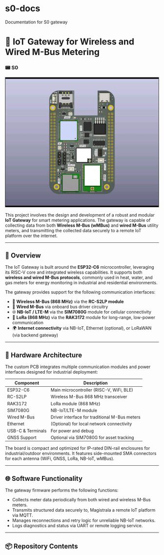 # s0-docs
Documentation for S0 gateway
# 📡 IoT Gateway for Wireless and Wired M-Bus Metering
### 📟 S0 
![IoT Gateway Block Diagram](/images/s0-front.jpg)

This project involves the design and development of a robust and modular **IoT Gateway** for smart metering applications. The gateway is capable of collecting data from both **Wireless M-Bus (wMBus)** and **wired M-Bus** utility meters, and transmitting the collected data securely to a remote IoT platform over the internet.

---

## 🚀 Overview

The IoT Gateway is built around the **ESP32-C6** microcontroller, leveraging its RISC-V core and integrated wireless capabilities. It supports both **wireless and wired M-Bus protocols**, commonly used in heat, water, and gas meters for energy monitoring in industrial and residential environments.

The gateway provides support for the following communication interfaces:

- 📶 **Wireless M-Bus (868 MHz)** via the **RC-S2LP module**
- 🔌 **Wired M-Bus** via onboard bus driver circuitry
- 🌐 **NB-IoT / LTE-M** via the **SIM7080G** module for cellular connectivity
- 📡 **LoRa (868 MHz)** via the **RAK3172** module for long-range, low-power communication
- 🌍 **Internet connectivity** via NB-IoT, Ethernet (optional), or LoRaWAN (via backend gateway)

---

## 🔧 Hardware Architecture

The custom PCB integrates multiple communication modules and power interfaces designed for industrial deployment:

| Component       | Description                                 |
|----------------|---------------------------------------------|
| ESP32-C6       | Main microcontroller (RISC-V, WiFi, BLE)    |
| RC-S2LP        | Wireless M-Bus 868 MHz transceiver           |
| RAK3172        | LoRa module (868 MHz)                        |
| SIM7080G       | NB-IoT/LTE-M module                          |
| Wired M-Bus    | Driver interface for traditional M-Bus meters |
| Ethernet       | (Optional) for local network connectivity    |
| USB-C & Terminals | For power and debug                       |
| GNSS Support   | Optional via SIM7080G for asset tracking     |

The board is compact and optimized for IP-rated DIN-rail enclosures for industrial/outdoor environments. It features side-mounted SMA connectors for each antenna (WiFi, GNSS, LoRa, NB-IoT, wMBus).

---

## 🌐 Software Functionality

The gateway firmware performs the following functions:

- Collects meter data periodically from both wired and wireless M-Bus meters.
- Transmits structured data securely to, Magistrala a remote IoT platform via MQTT.
- Manages reconnections and retry logic for unreliable NB-IoT networks.
- Logs diagnostics and status via UART or remote logging service.

---

## 📦 Repository Contents

